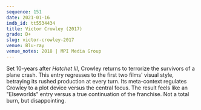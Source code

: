 ```yaml
---
sequence: 151
date: 2021-01-16
imdb_id: tt5534434
title: Victor Crowley (2017)
grade: D+
slug: victor-crowley-2017
venue: Blu-ray
venue_notes: 2018 | MPI Media Group
---
```


Set 10-years after <span data-imdb-id="tt1870419">_Hatchet III_</span>, Crowley returns to terrorize the survivors of a plane crash. This entry regresses to the first two films' visual style, betraying its rushed production at every turn. Its meta-context regulates Crowley to a plot device versus the central focus. The result feels like an "Elseworlds" entry versus a true continuation of the franchise. Not a total burn, but disappointing.
